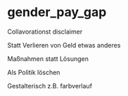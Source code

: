 # gender_pay_gap


Collavorationst disclaimer 

Statt Verlieren von Geld etwas anderes 

Maßnahmen statt Lösungen 

Als Politik löschen 

Gestalterisch z.B. farbverlauf
